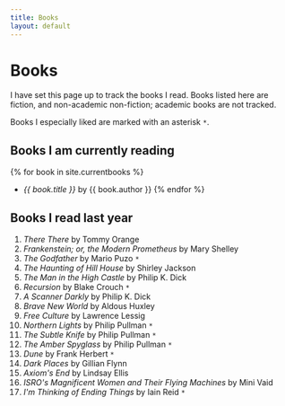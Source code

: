 ```yaml
---
title: Books
layout: default
---
```


# Books

I have set this page up to track
the books I read. Books listed here are fiction, and non-academic non-fiction;
academic books are not tracked.

Books I especially liked are marked with an asterisk  `*`.


## Books I am currently reading

{% for book in site.currentbooks %}
* _{{ book.title }}_ by {{ book.author }}
{% endfor %}


## Books I read last year

1. _There There_ by Tommy Orange
2. _Frankenstein; or, the Modern Prometheus_ by Mary Shelley
3. _The Godfather_ by Mario Puzo `*`
4. _The Haunting of Hill House_ by Shirley Jackson
5. _The Man in the High Castle_ by Philip K. Dick
6. _Recursion_ by Blake Crouch `*`
7. _A Scanner Darkly_ by Philip K. Dick
8. _Brave New World_ by Aldous Huxley
9. _Free Culture_ by Lawrence Lessig
10. _Northern Lights_ by Philip Pullman `*`
11. _The Subtle Knife_ by Philip Pullman `*`
12. _The Amber Spyglass_ by Philip Pullman `*`
13. _Dune_ by Frank Herbert `*`
14. _Dark Places_ by Gillian Flynn
15. _Axiom's End_ by Lindsay Ellis
16. _ISRO's Magnificent Women and Their Flying Machines_ by Mini Vaid
17. _I'm Thinking of Ending Things_ by Iain Reid `*`
